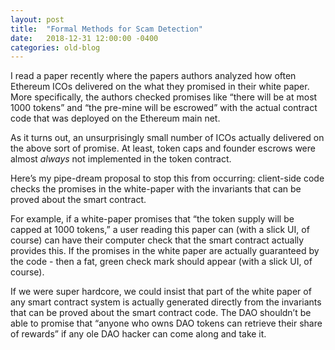 ```yaml
---
layout: post
title:  "Formal Methods for Scam Detection"
date:   2018-12-31 12:00:00 -0400
categories: old-blog
---
```


I read a paper recently where the papers authors analyzed how often Ethereum ICOs delivered on the what they promised in their white paper. More specifically, the authors checked promises like “there will be at most 1000 tokens” and “the pre-mine will be escrowed” with the actual contract code that was deployed on the Ethereum main net. 

As it turns out, an unsurprisingly small number of ICOs actually delivered on the above sort of promise. At least, token caps and founder escrows were almost _always_ not implemented in the token contract. 

Here’s my pipe-dream proposal to stop this from occurring: client-side code checks the promises in the white-paper with the invariants that can be proved about the smart contract. 

For example, if a white-paper promises that “the token supply will be capped at 1000 tokens,” a user reading this paper can (with a slick UI, of course) can have their computer check that the smart contract actually provides this. If the promises in the white paper are actually guaranteed by the code - then a fat, green check mark should appear (with a slick UI, of course).

If we were super hardcore, we could insist that part of the white paper of any smart contract system is actually generated directly from the invariants that can be proved about the smart contract code. The DAO shouldn’t be able to promise that “anyone who owns DAO tokens can retrieve their share of rewards” if any ole DAO hacker can come along and take it. 